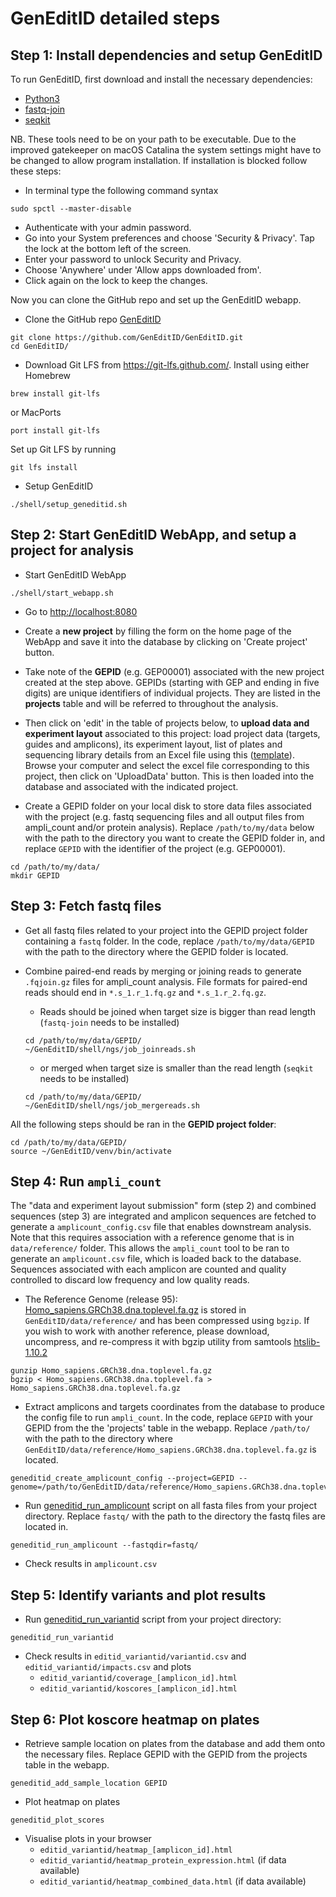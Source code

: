 # GenEditID detailed steps


## Step 1: Install dependencies and setup GenEditID

To run GenEditID, first download and install the necessary dependencies:

- [Python3](https://www.python.org/downloads/)
- [fastq-join](https://github.com/brwnj/fastq-join)
- [seqkit](https://github.com/shenwei356/seqkit)

NB. These tools need to be on your path to be executable. Due to the improved gatekeeper on macOS Catalina the system settings might have to be changed to allow program installation. If installation is blocked follow these steps:

- In terminal type the following command syntax
```
sudo spctl --master-disable
```

- Authenticate with your admin password.
- Go into your System preferences and choose 'Security & Privacy'. Tap the lock at the bottom left of the screen.
- Enter your password to unlock Security and Privacy.
- Choose 'Anywhere' under 'Allow apps downloaded from'.
- Click again on the lock to keep the changes.

Now you can clone the GitHub repo and set up the GenEditID webapp.

- Clone the GitHub repo [GenEditID](https://github.com/GenEditID/GenEditID.git)
```
git clone https://github.com/GenEditID/GenEditID.git
cd GenEditID/
```
- Download Git LFS from https://git-lfs.github.com/. Install using either Homebrew
```
brew install git-lfs
```
or MacPorts
```
port install git-lfs
```
Set up Git LFS by running
```
git lfs install
```

- Setup GenEditID
```
./shell/setup_geneditid.sh
```

## Step 2: Start GenEditID WebApp, and setup a project for analysis

- Start GenEditID WebApp
```
./shell/start_webapp.sh
```

- Go to [http://localhost:8080](http://localhost:8080)

- Create a **new project** by filling the form on the home page of the WebApp and save it into the database by clicking on 'Create project' button.

- Take note of the **GEPID** (e.g. GEP00001) associated with the new project created at the step above. GEPIDs (starting with GEP and ending in five digits) are unique identifiers of individual projects. They are listed in the **projects** table and will be referred to throughout the analysis.  

- Then click on 'edit' in the table of projects below, to **upload data and experiment layout** associated to this project: load project data (targets, guides and amplicons), its experiment layout, list of plates and sequencing library details from an Excel file using this ([template](https://github.com/GenEditID/GenEditID/raw/master/data/templates/GEPXXXXX.xlsx)). Browse your computer and select the excel file corresponding to this project, then click on 'UploadData' button. This is then loaded into the database and associated with the indicated project.

- Create a GEPID folder on your local disk to store data files associated with the project (e.g. fastq sequencing files and all output files from ampli_count and/or protein analysis). Replace `/path/to/my/data` below with the path to the directory you want to create the GEPID folder in, and replace `GEPID` with the identifier of the project (e.g. GEP00001).
```
cd /path/to/my/data/
mkdir GEPID
```

## Step 3: Fetch fastq files

- Get all fastq files related to your project into the GEPID project folder containing a `fastq` folder. In the code, replace `/path/to/my/data/GEPID` with the path to the directory where the GEPID folder is located.

- Combine paired-end reads by merging or joining reads to generate `.fqjoin.gz` files for ampli_count analysis. File formats for paired-end reads should end in `*.s_1.r_1.fq.gz` and `*.s_1.r_2.fq.gz`.
  - Reads should be joined when target size is bigger than read length (`fastq-join` needs to be installed)
  ```
  cd /path/to/my/data/GEPID/
  ~/GenEditID/shell/ngs/job_joinreads.sh
  ```
  - or merged when target size is smaller than the read length (`seqkit` needs to be installed)
  ```
  cd /path/to/my/data/GEPID/
  ~/GenEditID/shell/ngs/job_mergereads.sh
  ```

All the following steps should be ran in the **GEPID project folder**:
```
cd /path/to/my/data/GEPID/
source ~/GenEditID/venv/bin/activate
```

## Step 4: Run `ampli_count`

The "data and experiment layout submission" form (step 2) and combined sequences (step 3) are integrated and amplicon sequences are fetched to generate a `amplicount_config.csv` file that enables downstream analysis. Note that this requires association with a reference genome that is in `data/reference/` folder. This allows the `ampli_count` tool to be ran to generate an `amplicount.csv` file, which is loaded back to the database. Sequences associated with each amplicon are counted and quality controlled to discard low frequency and low quality reads.

- The Reference Genome (release 95): [Homo_sapiens.GRCh38.dna.toplevel.fa.gz](ftp://ftp.ensembl.org/pub/release-95/fasta/homo_sapiens/dna/Homo_sapiens.GRCh38.dna.toplevel.fa.gz) is stored in `GenEditID/data/reference/` and has been compressed using `bgzip`. If you wish to work with another reference, please download, uncompress, and re-compress it with bgzip utility from samtools [htslib-1.10.2](https://github.com/samtools/htslib/releases/download/1.10.2/htslib-1.10.2.tar.bz2)
```
gunzip Homo_sapiens.GRCh38.dna.toplevel.fa.gz
bgzip < Homo_sapiens.GRCh38.dna.toplevel.fa > Homo_sapiens.GRCh38.dna.toplevel.fa.gz
```

- Extract amplicons and targets coordinates from the database to produce the config file to run `ampli_count`. In the code, replace `GEPID` with your GEPID from the the 'projects' table in the webapp. Replace `/path/to/` with the path to the directory where `GenEditID/data/reference/Homo_sapiens.GRCh38.dna.toplevel.fa.gz` is located.
```
geneditid_create_amplicount_config --project=GEPID --genome=/path/to/GenEditID/data/reference/Homo_sapiens.GRCh38.dna.toplevel.fa.gz
```

- Run [geneditid_run_amplicount](https://github.com/GenEditID/GenEditID/blob/master/python/scripts/run_ampli_count.py) script on all fasta files from your project directory. Replace `fastq/` with the path to the directory the fastq files are located in.
```
geneditid_run_amplicount --fastqdir=fastq/
```

- Check results in `amplicount.csv`


## Step 5: Identify variants and plot results

- Run [geneditid_run_variantid](https://github.com/GenEditID/GenEditID/blob/master/python/scripts/run_variant_id.py) script from your project directory:
```
geneditid_run_variantid
```

- Check results in `editid_variantid/variantid.csv` and `editid_variantid/impacts.csv` and plots
  - `editid_variantid/coverage_[amplicon_id].html`
  - `editid_variantid/koscores_[amplicon_id].html`


## Step 6: Plot koscore heatmap on plates

- Retrieve sample location on plates from the database and add them onto the necessary files. Replace GEPID with the GEPID from the projects table in the webapp.
```
geneditid_add_sample_location GEPID
```

- Plot heatmap on plates
```
geneditid_plot_scores
```

- Visualise plots in your browser
  - `editid_variantid/heatmap_[amplicon_id].html`
  - `editid_variantid/heatmap_protein_expression.html` (if data available)
  - `editid_variantid/heatmap_combined_data.html` (if data available)
